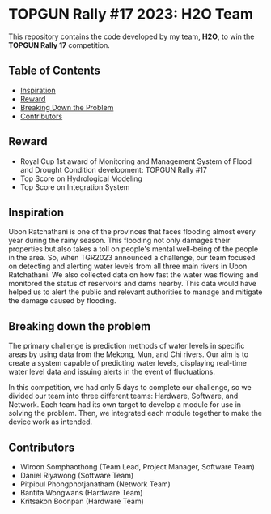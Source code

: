 # TOPGUN Rally #17 2023: H2O Team
This repository contains the code developed by my team, **H2O**, to win the **TOPGUN Rally 17** competition.

## Table of Contents
- [Inspiration](#inspiration)
- [Reward](#reward)
- [Breaking Down the Problem](#breaking-down-the-problem)
- [Contributors](#contributors)

## Reward
- Royal Cup 1st award of Monitoring and Management System of Flood and Drought Condition development: TOPGUN Rally #17
- Top Score on Hydrological Modeling
- Top Score on Integration System

## Inspiration
Ubon Ratchathani is one of the provinces that faces flooding almost every year during the rainy season. This flooding not only damages their properties but also takes a toll on people's mental well-being of the people in the area. So, when TGR2023 announced a challenge, our team focused on detecting and alerting water levels from all three main rivers in Ubon Ratchathani. We also collected data on how fast the water was flowing and monitored the status of reservoirs and dams nearby. This data would have helped us to alert the public and relevant authorities to manage and mitigate the damage caused by flooding.

## Breaking down the problem
The primary challenge is prediction methods of water levels in specific areas by using data from the Mekong, Mun, and Chi rivers. Our aim is to create a system capable of predicting water levels, displaying real-time water level data and issuing alerts in the event of fluctuations. 

In this competition, we had only 5 days to complete our challenge, so we divided our team into three different teams: Hardware, Software, and Network. Each team had its own target to develop a module for use in solving the problem. Then, we integrated each module together to make the device work as intended.

## Contributors
- Wiroon Somphaothong (Team Lead, Project Manager, Software Team)
- Daniel Riyawong (Software Team)
- Pitpibul Phongphotjanatham (Network Team)
- Bantita	Wongwans (Hardware Team)
- Kritsakon Boonpan (Hardware Team)



